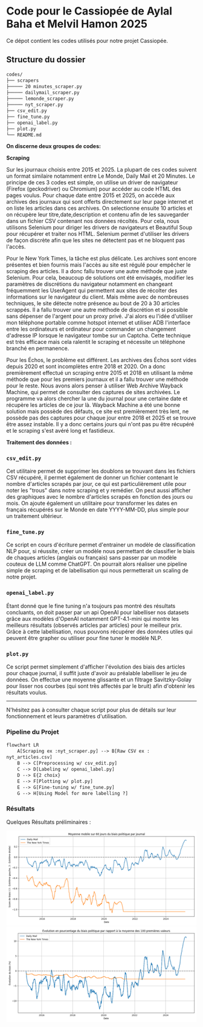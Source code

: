 # Code pour le Cassiopée de Aylal Baha et Melvil Hamon 2025

Ce dépot contient les codes utilisés pour notre projet Cassiopée.

## Structure du dossier

```
codes/
├── scrapers
├───── 20 minutes_scraper.py
├───── dailymail_scraper.py
├───── lemonde_scraper.py
├───── nyt_scraper.py
├── csv_edit.py
├── fine_tune.py
├── openai_label.py
├── plot.py
└── README.md
```

**On discerne deux groupes de codes:**

**Scraping**

Sur les journaux choisis entre 2015 et 2025.
La plupart de ces codes suivent un format similaire notamment entre Le Monde, Daily Mail et 20 Minutes.
Le principe de ces 3 codes est simple, on utilise un driver de navigateur (Firefox (geckodriver) ou Chromium) pour accéder au code HTML des pages voulus.
Pour chaque date entre 2015 et 2025, on accède aux archives des journaux qui sont offerts directement sur leur page internet et on liste les articles dans ces archives.
On selectionne ensuite 10 articles et on récupère leur titre,date,description et contenu afin de les sauvegarder dans un fichier CSV contenant nos données récoltés.
Pour cela, nous utilisons Selenium pour diriger les drivers de navigateurs et Beautiful Soup pour récupérer et traiter nos HTML.
Selenium permet d'utiliser les drivers de façon discrète afin que les sites ne détectent pas et ne bloquent pas l'accès.

Pour le New York Times, la tâche est plus délicate. Les archives sont encore présentes et bien fournis mais l'accès au site est régulé pour empêcher le scraping des articles.
Il a donc fallu trouver une autre méthode que juste Selenium.
Pour cela, beaucoup de solutions ont été envisagés, modifier les paramètres de discrétions du navigateur notamment en changeant fréquemment les UserAgent qui permettent aux sites de récolter des informations sur le navigateur du client.
Mais même avec de nombreuses techniques, le site détecte notre présence au bout de 20 à 30 articles scrappés.
Il a fallu trouver une autre méthode de discrétion et si possible sans dépenser de l'argent pour un proxy privé.
J'ai alors eu l'idée d'utiliser mon téléphone portable comme hotspot internet et utiliser ADB l'interface entre les ordinateurs et ordinateur pour commander un changement d'adresse IP lorsque le navigateur tombe sur un Captcha.
Cette technique est très efficace mais cela ralentit le scraping et nécessite un téléphone branché en permanence.

Pour les Échos, le problème est différent. Les archives des Échos sont vides depuis 2020 et sont incomplètes entre 2018 et 2020.
On a donc premièrement effectué un scraping entre 2015 et 2018 en utilisant la même méthode que pour les premiers journaux et il a fallu trouver une méthode pour le reste.
Nous avons alors penser à utiliser Web Archive Wayback Machine, qui permet de consulter des captures de sites archivées. Le programme va alors chercher la une du journal pour une certaine date et récupère les articles de ce jour là.
Wayback Machine a été une bonne solution mais possède des défauts, ce site est premièrement très lent, ne possède pas des captures pour chaque jour entre 2018 et 2025 et se trouve être assez instable.
Il y a donc certains jours qui n'ont pas pu être récupéré et le scraping s'est avéré long et fastidieux.



**Traitement des données :**

### `csv_edit.py`
Cet utilitaire permet de supprimer les doublons se trouvant dans les fichiers CSV récupéré, il permet également de donner un fichier contenant le nombre d'articles scrapés par jour, ce qui est particulièrement utile pour noter les "trous" dans notre scraping et y remédier.
On peut aussi afficher des graphiques avec le nombre d'articles scrapés en fonction des jours ou mois.
On ajoute également un utilitaire pour transformer les dates en français récupérés sur le Monde en date YYYY-MM-DD, plus simple pour un traitement ultérieur.

### `fine_tune.py`
Ce script en cours d'écriture permet d'entrainer un modèle de classification NLP pour, si réussite, créer un modèle nous permettant de classifier le biais de chaques articles (anglais ou français) sans passer par un modèle couteux de LLM comme ChatGPT. On pourrait alors réaliser une pipeline simple de scraping et de labellisation qui nous permetterait un scaling de notre projet.

### `openai_label.py`
Étant donné que le fine tuning n'a toujours pas montré des résultats concluants, on doit passer par un api OpenAI pour labelliser nos datasets grâce aux modèles d'OpenAI notamment GPT-4.1-mini qui montre les meilleurs résultats (observés articles par articles) pour le meilleur prix.
Grâce à cette labellisation, nous pouvons récupérer des données utiles qui peuvent être grapher ou utiliser pour fine tuner le modèle NLP.

### `plot.py`
Ce script permet simplement d'afficher l'évolution des biais des articles pour chaque journal, il suffit juste d'avoir au préalable labelliser le jeu de données.
On effectue une moyenne glissante et un filtrage Savitzky-Golay pour lisser nos courbes (qui sont très affectés par le bruit) afin d'obtenir les résultats voulus.

---
N'hésitez pas à consulter chaque script pour plus de détails sur leur fonctionnement et leurs paramètres d'utilisation.



### Pipeline du Projet

```mermaid
flowchart LR
    A[Scraping ex :nyt_scraper.py] --> B[Raw CSV ex : nyt_articles.csv]
    B --> C[Preprocessing w/ csv_edit.py]
    C --> D[Labeling w/ openai_label.py]
    D --> E{2 choix}
    E --> F[Plotting w/ plot.py]
    E --> G[Fine-tuning w/ fine_tune.py]
    G --> H[Using Model for more labelling ?]
```

### Résultats

Quelques Résultats préliminaires :

![Évolution du biais entre -3 et 3](results/fig1.png)
![Évolution en % du biais](results/fig2.png)